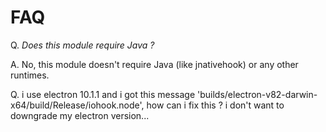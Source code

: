 # FAQ

Q. *Does this module require Java ?*

A. No, this module doesn't require Java (like jnativehook) or any other runtimes.

Q. i use electron 10.1.1 and i got this message 'builds/electron-v82-darwin-x64/build/Release/iohook.node',  how can i fix this ? i don't want to downgrade my electron version...
